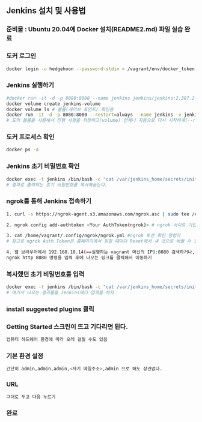 ## Jenkins 설치 및 사용법

### 준비물 : Ubuntu 20.04에 Docker 설치(README2.md) 파일 실습 완료 

### 도커 로그인
```bash
docker login -u hedgehoon --password-stdin < /vagrant/env/docker_token
```

### Jenkins 실행하기
```bash
#docker run -it -d -p 8080:8080 --name jenkins jenkins/jenkins:2.387.2-lts 기본(불편하다)
docker volume create jenkins-volume
docker volume ls # 볼륨(세이브 포인트) 확인용
docker run -it -d -p 8080:8080 --restart=always --name jenkins -v jenkins-volume:/var/jenkins_home/ -v /var/run/docker.sock:/var/run/docker.sock -v $(which docker):/usr/bin/docker --group-add 998 jenkins/jenkins:2.387.2-lts # 998은 cat /etc/group해서 나오는 docker 그룹 번호
# 도커 볼륨을 사용해서 진행 사항을 저장하고(volume) 언제나 자동으로 다시 시작하게(--restart=always) 하려면 제일 위의 주석 처리한 기본 명령어 말고 바로 위의 명령어 세 개를 써라
```

### 도커 프로세스 확인
```bash
docker ps -a
```

### Jenkins 초기 비밀번호 확인
```bash
docker exec -t jenkins /bin/bash -c "cat /var/jenkins_home/secrets/initialAdminPassword"
# 결과로 출력되는 초기 비밀번호를 복사해놓는다.
```

### ngrok를 통해 Jenkins 접속하기
```bash
1. curl -s https://ngrok-agent.s3.amazonaws.com/ngrok.asc | sudo tee /etc/apt/trusted.gpg.d/ngrok.asc >/dev/null && echo "deb https://ngrok-agent.s3.amazonaws.com buster main" | sudo tee /etc/apt/sources.list.d/ngrok.list && sudo apt update && sudo apt install ngrok   

2. ngrok config add-authtoken <Your AuthToken(ngrok)> # ngrok 사이트 가입 필요

3. cat /home/vagrant/.config/ngrok/ngrok.yml #ngrok 토큰 확인 명령어
# 참고로 ngrok Auth Token은 홈페이지에서 원할 때마다 Reset해서 새 것으로 바꿀 수 있다.

4. 웹 브라우저에서 192.168.10.14(==실행하는 vagrant 머신의 IP):8080 검색하거나,
ngrok http 8080 명령을 입력 후에 나오는 링크를 클릭해서 이동하기
```

### 복사했던 초기 비밀번호를 입력
```bash
docker exec -t jenkins /bin/bash -c "cat /var/jenkins_home/secrets/initialAdminPassword" #초기 젠킨스 비밀번호 확인 명령어
# 여기서 나오는 결과물을 Jenkins에다 입력을 하자
```

### install suggested plugins 클릭

### Getting Started 스크린이 뜨고 기다리면 된다.
```bash
컴퓨터 하드웨어 환경에 따라 오래 걸릴 수도 있음
```


### 기본 환경 설정
```bash
간단히 admin,admin,admin,<자기 메일주소>,admin 으로 해도 상관없다.
```
### URL
```bash
그대로 두고 다음 누르기
```
### 완료